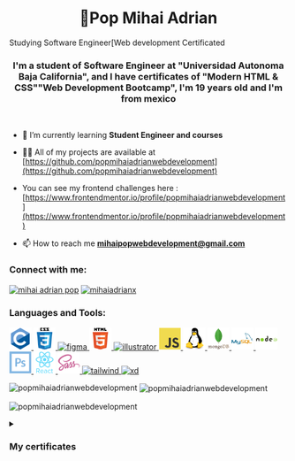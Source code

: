 <h1 align="center">🦍Pop Mihai Adrian</h1>
Studying Software Engineer[Web development Certificated
<h3 align="center">I'm a student of Software Engineer at "Universidad Autonoma Baja California", and I have certificates of "Modern HTML & CSS""Web Development Bootcamp", I'm 19 years old and I'm from mexico</h3>

<p align="left"> <a href="https://twitter.com/" target="blank"><img src="https://img.shields.io/twitter/follow/?logo=twitter&style=for-the-badge" alt="" /></a> </p>

- 🌱 I’m currently learning **Student Engineer and courses**

- 👨‍💻 All of my projects are available at [https://github.com/popmihaiadrianwebdevelopment](https://github.com/popmihaiadrianwebdevelopment)
- You can see my frontend challenges here : [https://www.frontendmentor.io/profile/popmihaiadrianwebdevelopment](https://www.frontendmentor.io/profile/popmihaiadrianwebdevelopment)

- 📫 How to reach me **mihaipopwebdevelopment@gmail.com**

<h3 align="left">Connect with me:</h3>
<p align="left">
<a href="https://linkedin.com/in/mihai adrian pop" target="blank"><img align="center" src="https://raw.githubusercontent.com/rahuldkjain/github-profile-readme-generator/master/src/images/icons/Social/linked-in-alt.svg" alt="mihai adrian pop" height="30" width="40" /></a>
<a href="https://instagram.com/mihaiadrianx" target="blank"><img align="center" src="https://raw.githubusercontent.com/rahuldkjain/github-profile-readme-generator/master/src/images/icons/Social/instagram.svg" alt="mihaiadrianx" height="30" width="40" /></a>
</p>

<h3 align="left">Languages and Tools:</h3>
<p align="left"> <a href="https://www.cprogramming.com/" target="_blank" rel="noreferrer"> <img src="https://raw.githubusercontent.com/devicons/devicon/master/icons/c/c-original.svg" alt="c" width="40" height="40"/> </a> <a href="https://www.w3schools.com/css/" target="_blank" rel="noreferrer"> <img src="https://raw.githubusercontent.com/devicons/devicon/master/icons/css3/css3-original-wordmark.svg" alt="css3" width="40" height="40"/> </a> <a href="https://www.figma.com/" target="_blank" rel="noreferrer"> <img src="https://www.vectorlogo.zone/logos/figma/figma-icon.svg" alt="figma" width="40" height="40"/> </a> <a href="https://www.w3.org/html/" target="_blank" rel="noreferrer"> <img src="https://raw.githubusercontent.com/devicons/devicon/master/icons/html5/html5-original-wordmark.svg" alt="html5" width="40" height="40"/> </a> <a href="https://www.adobe.com/in/products/illustrator.html" target="_blank" rel="noreferrer"> <img src="https://www.vectorlogo.zone/logos/adobe_illustrator/adobe_illustrator-icon.svg" alt="illustrator" width="40" height="40"/> </a> <a href="https://developer.mozilla.org/en-US/docs/Web/JavaScript" target="_blank" rel="noreferrer"> <img src="https://raw.githubusercontent.com/devicons/devicon/master/icons/javascript/javascript-original.svg" alt="javascript" width="40" height="40"/> </a> <a href="https://www.linux.org/" target="_blank" rel="noreferrer"> <img src="https://raw.githubusercontent.com/devicons/devicon/master/icons/linux/linux-original.svg" alt="linux" width="40" height="40"/> </a> <a href="https://www.mongodb.com/" target="_blank" rel="noreferrer"> <img src="https://raw.githubusercontent.com/devicons/devicon/master/icons/mongodb/mongodb-original-wordmark.svg" alt="mongodb" width="40" height="40"/> </a> <a href="https://www.mysql.com/" target="_blank" rel="noreferrer"> <img src="https://raw.githubusercontent.com/devicons/devicon/master/icons/mysql/mysql-original-wordmark.svg" alt="mysql" width="40" height="40"/> </a> <a href="https://nodejs.org" target="_blank" rel="noreferrer"> <img src="https://raw.githubusercontent.com/devicons/devicon/master/icons/nodejs/nodejs-original-wordmark.svg" alt="nodejs" width="40" height="40"/> </a> <a href="https://www.photoshop.com/en" target="_blank" rel="noreferrer"> <img src="https://raw.githubusercontent.com/devicons/devicon/master/icons/photoshop/photoshop-line.svg" alt="photoshop" width="40" height="40"/> </a> <a href="https://reactjs.org/" target="_blank" rel="noreferrer"> <img src="https://raw.githubusercontent.com/devicons/devicon/master/icons/react/react-original-wordmark.svg" alt="react" width="40" height="40"/> </a> <a href="https://sass-lang.com" target="_blank" rel="noreferrer"> <img src="https://raw.githubusercontent.com/devicons/devicon/master/icons/sass/sass-original.svg" alt="sass" width="40" height="40"/> </a> <a href="https://tailwindcss.com/" target="_blank" rel="noreferrer"> <img src="https://www.vectorlogo.zone/logos/tailwindcss/tailwindcss-icon.svg" alt="tailwind" width="40" height="40"/> </a> <a href="https://www.adobe.com/products/xd.html" target="_blank" rel="noreferrer"> <img src="https://cdn.worldvectorlogo.com/logos/adobe-xd.svg" alt="xd" width="40" height="40"/> </a> </p>

<p><img align="left" src="https://github-readme-stats.vercel.app/api/top-langs?username=popmihaiadrianwebdevelopment&show_icons=true&locale=en&layout=compact" alt="popmihaiadrianwebdevelopment" /></p>

<p>&nbsp;<img align="center" src="https://github-readme-stats.vercel.app/api?username=popmihaiadrianwebdevelopment&show_icons=true&locale=en" alt="popmihaiadrianwebdevelopment" /></p>

<p><img align="center" src="https://github-readme-streak-stats.herokuapp.com/?user=popmihaiadrianwebdevelopment&" alt="popmihaiadrianwebdevelopment" /></p>
<details>
 <summary><h3>My certificates</h3></summary>
   Hi, this are my certificates from Udemy that i earned in my freetime from school.
   <img align="left" alt="udemycertificate" width="100%" style="padding-right:10px;" src="https://udemy-certificate.s3.amazonaws.com/image/UC-3e8b2b11-e1b9-47ff-8876-211bfd455108.jpg?v=1665528579000" />
   <img align="left" alt="udemycertificate" width="100%" style="padding-right:10px;" src="https://udemy-certificate.s3.amazonaws.com/image/UC-77e2d480-88a5-457b-a030-41316e38a3a2.jpg?v=1662384241000" />
